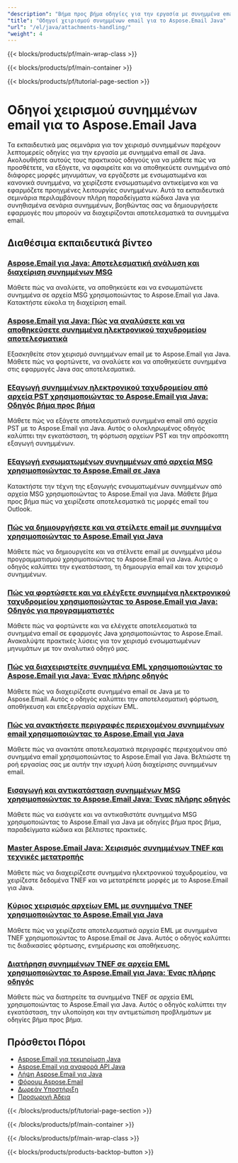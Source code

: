 ```yaml
---
"description": "Βήμα προς βήμα οδηγίες για την εργασία με συνημμένα email, ενσωματωμένα αντικείμενα και λειτουργίες αρχείων χρησιμοποιώντας το Aspose.Email για Java."
"title": "Οδηγοί χειρισμού συνημμένων email για το Aspose.Email Java"
"url": "/el/java/attachments-handling/"
"weight": 4
---
```


{{< blocks/products/pf/main-wrap-class >}}

{{< blocks/products/pf/main-container >}}

{{< blocks/products/pf/tutorial-page-section >}}
# Οδηγοί χειρισμού συνημμένων email για το Aspose.Email Java

Τα εκπαιδευτικά μας σεμινάρια για τον χειρισμό συνημμένων παρέχουν λεπτομερείς οδηγίες για την εργασία με συνημμένα email σε Java. Ακολουθήστε αυτούς τους πρακτικούς οδηγούς για να μάθετε πώς να προσθέτετε, να εξάγετε, να αφαιρείτε και να αποθηκεύετε συνημμένα από διάφορες μορφές μηνυμάτων, να εργάζεστε με ενσωματωμένα και κανονικά συνημμένα, να χειρίζεστε ενσωματωμένα αντικείμενα και να εφαρμόζετε προηγμένες λειτουργίες συνημμένων. Αυτά τα εκπαιδευτικά σεμινάρια περιλαμβάνουν πλήρη παραδείγματα κώδικα Java για συνηθισμένα σενάρια συνημμένων, βοηθώντας σας να δημιουργήσετε εφαρμογές που μπορούν να διαχειρίζονται αποτελεσματικά τα συνημμένα email.

## Διαθέσιμα εκπαιδευτικά βίντεο

### [Aspose.Email για Java: Αποτελεσματική ανάλυση και διαχείριση συνημμένων MSG](./aspose-email-java-master-msg-attachments-parsing/)
Μάθετε πώς να αναλύετε, να αποθηκεύετε και να ενσωματώνετε συνημμένα σε αρχεία MSG χρησιμοποιώντας το Aspose.Email για Java. Κατακτήστε εύκολα τη διαχείριση email.

### [Aspose.Email για Java: Πώς να αναλύσετε και να αποθηκεύσετε συνημμένα ηλεκτρονικού ταχυδρομείου αποτελεσματικά](./aspose-email-java-parse-save-attachments/)
Εξασκηθείτε στον χειρισμό συνημμένων email με το Aspose.Email για Java. Μάθετε πώς να φορτώνετε, να αναλύετε και να αποθηκεύετε συνημμένα στις εφαρμογές Java σας αποτελεσματικά.

### [Εξαγωγή συνημμένων ηλεκτρονικού ταχυδρομείου από αρχεία PST χρησιμοποιώντας το Aspose.Email για Java: Οδηγός βήμα προς βήμα](./extract-email-attachments-pst-aspose-java/)
Μάθετε πώς να εξάγετε αποτελεσματικά συνημμένα email από αρχεία PST με το Aspose.Email για Java. Αυτός ο ολοκληρωμένος οδηγός καλύπτει την εγκατάσταση, τη φόρτωση αρχείων PST και την απρόσκοπτη εξαγωγή συνημμένων.

### [Εξαγωγή ενσωματωμένων συνημμένων από αρχεία MSG χρησιμοποιώντας το Aspose.Email σε Java](./extract-inline-attachments-msg-files-java-aspose-email/)
Κατακτήστε την τέχνη της εξαγωγής ενσωματωμένων συνημμένων από αρχεία MSG χρησιμοποιώντας το Aspose.Email για Java. Μάθετε βήμα προς βήμα πώς να χειρίζεστε αποτελεσματικά τις μορφές email του Outlook.

### [Πώς να δημιουργήσετε και να στείλετε email με συνημμένα χρησιμοποιώντας το Aspose.Email για Java](./build-send-emails-attachments-aspose-email-java/)
Μάθετε πώς να δημιουργείτε και να στέλνετε email με συνημμένα μέσω προγραμματισμού χρησιμοποιώντας το Aspose.Email για Java. Αυτός ο οδηγός καλύπτει την εγκατάσταση, τη δημιουργία email και τον χειρισμό συνημμένων.

### [Πώς να φορτώσετε και να ελέγξετε συνημμένα ηλεκτρονικού ταχυδρομείου χρησιμοποιώντας το Aspose.Email για Java: Οδηγός για προγραμματιστές](./aspose-email-java-load-inspect-attachments/)
Μάθετε πώς να φορτώνετε και να ελέγχετε αποτελεσματικά τα συνημμένα email σε εφαρμογές Java χρησιμοποιώντας το Aspose.Email. Ανακαλύψτε πρακτικές λύσεις για τον χειρισμό ενσωματωμένων μηνυμάτων με τον αναλυτικό οδηγό μας.

### [Πώς να διαχειριστείτε συνημμένα EML χρησιμοποιώντας το Aspose.Email για Java: Ένας πλήρης οδηγός](./manage-eml-attachments-aspose-email-java/)
Μάθετε πώς να διαχειρίζεστε συνημμένα email σε Java με το Aspose.Email. Αυτός ο οδηγός καλύπτει την αποτελεσματική φόρτωση, αποθήκευση και επεξεργασία αρχείων EML.

### [Πώς να ανακτήσετε περιγραφές περιεχομένου συνημμένων email χρησιμοποιώντας το Aspose.Email για Java](./retrieve-email-attachment-content-descriptions-aspose-email-java/)
Μάθετε πώς να ανακτάτε αποτελεσματικά περιγραφές περιεχομένου από συνημμένα email χρησιμοποιώντας το Aspose.Email για Java. Βελτιώστε τη ροή εργασίας σας με αυτήν την ισχυρή λύση διαχείρισης συνημμένων email.

### [Εισαγωγή και αντικατάσταση συνημμένων MSG χρησιμοποιώντας το Aspose.Email Java: Ένας πλήρης οδηγός](./mastering-attachment-manipulation-aspose-email-java/)
Μάθετε πώς να εισάγετε και να αντικαθιστάτε συνημμένα MSG χρησιμοποιώντας το Aspose.Email για Java με οδηγίες βήμα προς βήμα, παραδείγματα κώδικα και βέλτιστες πρακτικές.

### [Master Aspose.Email Java: Χειρισμός συνημμένων TNEF και τεχνικές μετατροπής](./aspose-email-java-tnef-attachments-guide/)
Μάθετε πώς να διαχειρίζεστε συνημμένα ηλεκτρονικού ταχυδρομείου, να χειρίζεστε δεδομένα TNEF και να μετατρέπετε μορφές με το Aspose.Email για Java.

### [Κύριος χειρισμός αρχείων EML με συνημμένα TNEF χρησιμοποιώντας το Aspose.Email για Java](./aspose-email-java-eml-tnef-handling/)
Μάθετε πώς να χειρίζεστε αποτελεσματικά αρχεία EML με συνημμένα TNEF χρησιμοποιώντας το Aspose.Email σε Java. Αυτός ο οδηγός καλύπτει τις διαδικασίες φόρτωσης, ενημέρωσης και αποθήκευσης.

### [Διατήρηση συνημμένων TNEF σε αρχεία EML χρησιμοποιώντας το Aspose.Email για Java: Ένας πλήρης οδηγός](./preserve-tnef-attachments-eml-aspose-email-java/)
Μάθετε πώς να διατηρείτε τα συνημμένα TNEF σε αρχεία EML χρησιμοποιώντας το Aspose.Email για Java. Αυτός ο οδηγός καλύπτει την εγκατάσταση, την υλοποίηση και την αντιμετώπιση προβλημάτων με οδηγίες βήμα προς βήμα.

## Πρόσθετοι Πόροι

- [Aspose.Email για τεκμηρίωση Java](https://docs.aspose.com/email/java/)
- [Aspose.Email για αναφορά API Java](https://reference.aspose.com/email/java/)
- [Λήψη Aspose.Email για Java](https://releases.aspose.com/email/java/)
- [Φόρουμ Aspose.Email](https://forum.aspose.com/c/email)
- [Δωρεάν Υποστήριξη](https://forum.aspose.com/)
- [Προσωρινή Άδεια](https://purchase.aspose.com/temporary-license/)

{{< /blocks/products/pf/tutorial-page-section >}}

{{< /blocks/products/pf/main-container >}}

{{< /blocks/products/pf/main-wrap-class >}}

{{< blocks/products/products-backtop-button >}}